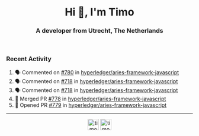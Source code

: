 <h1 align="center">Hi 👋, I'm Timo</h1>
<h3 align="center">A developer from Utrecht, The Netherlands</h3>
<br/>
<!-- https://github.com/rahuldkjain/github-profile-readme-generator --!>

<!--  <p align="left"><img src="https://github-readme-stats.vercel.app/api?username=timoglastra&show_icons=true&count_private=true&" alt="timoglastra" /></p> --!>

<!--
Github language stats
<p align="left"><img src="https://github-readme-stats.vercel.app/api/top-langs/?username=timoglastra&layout=compact" alt="timoglastra" /><p>
-->

<!-- Codestats language stats -->
<!-- <p align="left"><img src="https://codestats-readme.vercel.app/api/top-langs/?username=timoglastra&layout=compact&language_count=12" alt="timoglastra" /><p>    --!>
  
<h3>Recent Activity</h3>

<!--START_SECTION:activity-->
1. 🗣 Commented on [#780](https://github.com/hyperledger/aries-framework-javascript/issues/780) in [hyperledger/aries-framework-javascript](https://github.com/hyperledger/aries-framework-javascript)
2. 🗣 Commented on [#718](https://github.com/hyperledger/aries-framework-javascript/issues/718) in [hyperledger/aries-framework-javascript](https://github.com/hyperledger/aries-framework-javascript)
3. 🗣 Commented on [#718](https://github.com/hyperledger/aries-framework-javascript/issues/718) in [hyperledger/aries-framework-javascript](https://github.com/hyperledger/aries-framework-javascript)
4. 🎉 Merged PR [#778](https://github.com/hyperledger/aries-framework-javascript/pull/778) in [hyperledger/aries-framework-javascript](https://github.com/hyperledger/aries-framework-javascript)
5. 💪 Opened PR [#779](https://github.com/hyperledger/aries-framework-javascript/pull/779) in [hyperledger/aries-framework-javascript](https://github.com/hyperledger/aries-framework-javascript)
<!--END_SECTION:activity-->

---

<p align="center">
<a href="https://twitter.com/timoglastra" target="blank"><img align="center" src="https://cdn.jsdelivr.net/npm/simple-icons@3.0.1/icons/twitter.svg" alt="timoglastra" height="30" width="30" /></a>
<a href="https://linkedin.com/in/timoglastra" target="blank"><img align="center" src="https://cdn.jsdelivr.net/npm/simple-icons@3.0.1/icons/linkedin.svg" alt="timoglastra" height="30" width="30" /></a>
</p>



